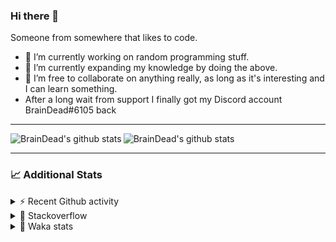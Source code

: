 ### Hi there 👋

Someone from somewhere that likes to code.

- 🔭 I’m currently working on random programming stuff.
- 🌱 I’m currently expanding my knowledge by doing the above.
- 👯 I’m free to collaborate on anything really, as long as it's interesting and I can learn something.
- After a long wait from support I finally got my Discord account BrainDead#6105 back
<hr>


<img alt="BrainDead's github stats" align="left" src="https://github-readme-stats.vercel.app/api?username=albertopoljak&count_private=true&show_icons=true&theme=radical&hide_border=true"/>
<img alt="BrainDead's github stats" align="left" src="https://github-readme-stats.vercel.app/api/top-langs/?username=albertopoljak&layout=compact&theme=radical&hide_border=true&card_width=250"/>
<br clear="left"/>

<hr>

### 📈 Additional Stats

<details>
  <summary>⚡ Recent Github activity</summary>
  <br/>

  <!--START_SECTION:activity-->
1. 🗣 Commented on [#10](https://github.com/albertopoljak/orindance.party/issues/10) in [albertopoljak/orindance.party](https://github.com/albertopoljak/orindance.party)
2. ❗️ Opened issue [#81889](https://github.com/odoo/odoo/issues/81889) in [odoo/odoo](https://github.com/odoo/odoo)
3. 🗣 Commented on [#64](https://github.com/HuyaneMatsu/hata/issues/64) in [HuyaneMatsu/hata](https://github.com/HuyaneMatsu/hata)
4. 💪 Opened PR [#64](https://github.com/HuyaneMatsu/hata/pull/64) in [HuyaneMatsu/hata](https://github.com/HuyaneMatsu/hata)
5. 🗣 Commented on [#158](https://github.com/Tortoise-Community/Tortoise-BOT/issues/158) in [Tortoise-Community/Tortoise-BOT](https://github.com/Tortoise-Community/Tortoise-BOT)
  <!--END_SECTION:activity-->
</details>

<details>
  <summary>👀 Stackoverflow</summary>

  [![Omid Nikrah StackOverflow](https://github-readme-stackoverflow.vercel.app/?userID=11311072&theme=dark)](https://stackoverflow.com/users/11311072/braindead)

</details>

<details>
  <summary>🤖 Waka stats</summary>
  <br/>

  <!--START_SECTION:waka-->
![Profile Views](http://img.shields.io/badge/Profile%20Views-12-blue)

![Lines of code](https://img.shields.io/badge/From%20Hello%20World%20I%27ve%20Written-279652%20lines%20of%20code-blue)

**🐱 My Github Data** 

> 🏆 181 Contributions in the Year 2022
 > 
> 📦 149.0 kB Used in Github's Storage 
 > 
> 💼 Opted to Hire
 > 
> 📜 33 Public Repositories 
 > 
> 🔑 10 Private Repositories  
 > 
**I'm an Early 🐤** 

```text
🌞 Morning    221 commits    ██████░░░░░░░░░░░░░░░░░░░   26.25% 
🌆 Daytime    338 commits    ██████████░░░░░░░░░░░░░░░   40.14% 
🌃 Evening    196 commits    █████░░░░░░░░░░░░░░░░░░░░   23.28% 
🌙 Night      87 commits     ██░░░░░░░░░░░░░░░░░░░░░░░   10.33%

```
📅 **I'm Most Productive on Wednesday** 

```text
Monday       133 commits    ████░░░░░░░░░░░░░░░░░░░░░   15.8% 
Tuesday      156 commits    ████░░░░░░░░░░░░░░░░░░░░░   18.53% 
Wednesday    169 commits    █████░░░░░░░░░░░░░░░░░░░░   20.07% 
Thursday     133 commits    ████░░░░░░░░░░░░░░░░░░░░░   15.8% 
Friday       106 commits    ███░░░░░░░░░░░░░░░░░░░░░░   12.59% 
Saturday     66 commits     ██░░░░░░░░░░░░░░░░░░░░░░░   7.84% 
Sunday       79 commits     ██░░░░░░░░░░░░░░░░░░░░░░░   9.38%

```


📊 **This Week I Spent My Time On** 

```text
💬 Programming Languages: 
Python                   12 hrs 28 mins      ████████████░░░░░░░░░░░░░   48.52% 
XML                      11 hrs 51 mins      ███████████░░░░░░░░░░░░░░   46.14% 
JavaScript               58 mins             █░░░░░░░░░░░░░░░░░░░░░░░░   3.8% 
textmate                 13 mins             ░░░░░░░░░░░░░░░░░░░░░░░░░   0.9% 
CSV file                 6 mins              ░░░░░░░░░░░░░░░░░░░░░░░░░   0.44%

🐱‍💻 Projects: 
odoo_15                  24 hrs 4 mins       ███████████████████████░░   93.62% 
odoo_14                  1 hr 36 mins        █░░░░░░░░░░░░░░░░░░░░░░░░   6.23% 
varteks15                2 mins              ░░░░░░░░░░░░░░░░░░░░░░░░░   0.15%

💻 Operating System: 
Linux                    25 hrs 42 mins      █████████████████████████   100.0%

```

**I Mostly Code in Python** 

```text
Python                   34 repos            ████████████████████░░░░░   80.95% 
Java                     4 repos             ██░░░░░░░░░░░░░░░░░░░░░░░   9.52% 
TypeScript               1 repo              ░░░░░░░░░░░░░░░░░░░░░░░░░   2.38% 
JavaScript               1 repo              ░░░░░░░░░░░░░░░░░░░░░░░░░   2.38% 
HTML                     1 repo              ░░░░░░░░░░░░░░░░░░░░░░░░░   2.38%

```



 Last Updated on 05/03/2022
<!--END_SECTION:waka-->
</details>
